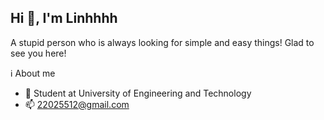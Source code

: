 ##  Hi 👋, I'm Linhhhh

A stupid person who is always looking for simple and easy things!
Glad to see you here! &nbsp; 

ℹ️ About me  
- 💼 Student at University of Engineering and Technology
- 📫 22025512@gmail.com
